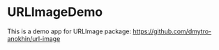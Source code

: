 # URLImageDemo

This is a demo app for URLImage package: https://github.com/dmytro-anokhin/url-image
